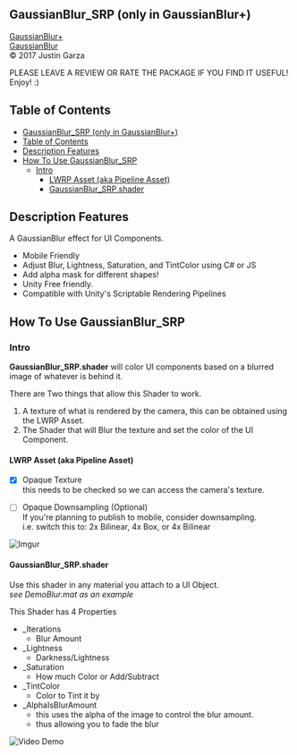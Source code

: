 GaussianBlur_SRP (only in GaussianBlur+)
-------------------------------------
[GaussianBlur+](http://u3d.as/1wQD)  
[GaussianBlur](http://u3d.as/yJk)  
© 2017 Justin Garza

PLEASE LEAVE A REVIEW OR RATE THE PACKAGE IF YOU FIND IT USEFUL!
Enjoy! :)

## Table of Contents

- [GaussianBlur_SRP (only in GaussianBlur+)](#GaussianBlurSRP-only-in-GaussianBlur)
- [Table of Contents](#Table-of-Contents)
- [Description Features](#Description-Features)
- [How To Use GaussianBlur_SRP](#How-To-Use-GaussianBlurSRP)
    - [Intro](#Intro)
        - [LWRP Asset (aka Pipeline Asset)](#LWRP-Asset-aka-Pipeline-Asset)
        - [GaussianBlur_SRP.shader](#GaussianBlurSRPshader)

## Description Features

A GaussianBlur effect for UI Components.

* Mobile Friendly
* Adjust Blur, Lightness, Saturation, and TintColor using C# or JS
* Add alpha mask for different shapes!
* Unity Free friendly.
* Compatible with Unity's Scriptable Rendering Pipelines


## How To Use GaussianBlur_SRP

### Intro

**GaussianBlur_SRP.shader** will color UI components based on a blurred image of whatever is behind it.

There are Two things that allow this Shader to work.
1. A texture of what is rendered by the camera, this can be obtained using the LWRP Asset.
2. The Shader that will Blur the texture and set the color of the UI Component.


#### LWRP Asset (aka Pipeline Asset)

- [x] Opaque Texture  
this needs to be checked so we can access the camera's texture.

- [ ] Opaque Downsampling (Optional)  
If you're planning to publish to mobile, consider downsampling.  
i.e. switch this to: 2x Bilinear, 4x Box, or 4x Bilinear

![Imgur](https://i.imgur.com/WLDUX1y.png)


#### GaussianBlur_SRP.shader
Use this shader in any material you attach to a UI Object.  
_see DemoBlur.mat as an example_

This Shader has 4 Properties

* _Iterations
  * Blur Amount
* _Lightness
  * Darkness/Lightness
* _Saturation
  * How much Color or Add/Subtract
* _TintColor
  * Color to Tint it by
* _AlphaIsBlurAmount
    * this uses the alpha of the image to control the blur amount.
    * thus allowing you to fade the blur

![Video Demo](https://youtu.be/0SPwN2RAnkE)




